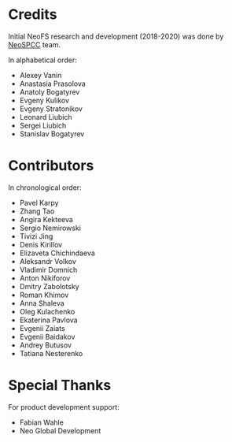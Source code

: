 # Credits

Initial NeoFS research and development (2018-2020) was done by
[NeoSPCC](https://nspcc.ru) team.

In alphabetical order:

- Alexey Vanin
- Anastasia Prasolova
- Anatoly Bogatyrev
- Evgeny Kulikov
- Evgeny Stratonikov
- Leonard Liubich
- Sergei Liubich
- Stanislav Bogatyrev

# Contributors

In chronological order:
- Pavel Karpy
- Zhang Tao
- Angira Kekteeva
- Sergio Nemirowski
- Tivizi Jing
- Denis Kirillov
- Elizaveta Chichindaeva
- Aleksandr Volkov
- Vladimir Domnich
- Anton Nikiforov
- Dmitry Zabolotsky
- Roman Khimov
- Anna Shaleva
- Oleg Kulachenko
- Ekaterina Pavlova
- Evgenii Zaiats
- Evgenii Baidakov
- Andrey Butusov
- Tatiana Nesterenko

# Special Thanks

For product development support:

- Fabian Wahle
- Neo Global Development
